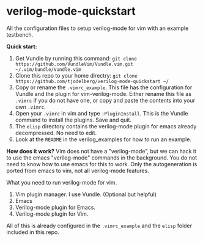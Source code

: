 # verilog-mode-quickstart

All the configuration files to setup verilog-mode for vim with an example testbench.

**Quick start:**
  1. Get Vundle by running this command: `git clone https://github.com/VundleVim/Vundle.vim.git ~/.vim/bundle/Vundle.vim`
  2. Clone this repo to your home directry: `git clone https://github.com/tjodelberg/verilog-mode-quickstart ~/`
  3. Copy or rename the `.vimrc_example`. This file has the configuration for Vundle and the plugin for vim-verilog-mode. Either rename this file as `.vimrc` if you do not have one, or copy and paste the contents into your own `.vimrc`. 
  4. Open your `.vimrc` in vim and type `:PluginInstall`. This is the Vundle command to install the plugins. Save and quit.
  5. The `elisp` directory contains the verilog-mode plugin for emacs already decompressed. No need to edit.
  6. Look at the `README` in the verilog_examples for how to run an example.

**How does it work?**
Vim does not have a "verilog-mode", but we can hack it to use the emacs "verilog-mode" commands in the background. You do not need to know how to use emacs for this to work. Only the autogeneration is ported from emacs to vim, not all verilog-mode features.

What you need to run verilog-mode for vim. 
  1. Vim plugin manager. I use Vundle. (Optional but helpful)
  2. Emacs
  3. Verilog-mode plugin for Emacs.
  4. Verilog-mode plugin for Vim.

All of this is already configured in the `.vimrc_example` and the `elisp` folder included in this repo.









